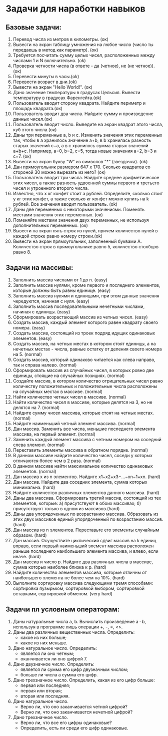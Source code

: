 # Задачи для наработки навыков
## Базовые задачи:
1. Перевод числа из метров в километры. (ок)
2. Вывести на экран таблицу умножения на любое число (число ты передаешь в метод как параметр). (ок)
3. Требуется посчитать сумму целых чисел, расположенных между числами 1 и N включительно. (ok)
4. Проверка четности числа (в ответе - да (четное), не (не четное)). (ок)
5. Перевести минуты в часы.(ok)
6. Перевести возраст в дни.(ok)
7. Вывести на экран "Hello World!". (ок)
8. Дано значение температуры в градусах Цельсия. Вывести температуру  в градусах Фаренгейта.(ok)
9. Пользователь вводит сторону квадрата. Найдите периметр и площадь квадрата.(ок)
10. Пользователь вводит два числа. Найдите сумму и произведение данных чисел.(ок)
11. Пользователь вводит число. Выведите на экран квадрат этого числа, куб этого числа.(ок)
12. Даны три переменные a, b и c. Изменить значения этих переменных так, чтобы в a хранилось значение a+b,
в b хранилась разность старых значений c−a, а в c хранилось сумма старых значений a+b+c.
Например, a=0, b=2, c=5, тогда новые значения a=2, b=3 и c=7. (ок)
13. Вывести на экран букву "W" из символов "*" (звездочка). (ok)
14. Дан прямоугольник размером 647 x 170. Сколько квадратов со стороной 30 можно вырезать из него? (ок)
15. Пользователь вводит три числа. Найдите среднее арифметическое этих чисел,
а также разность удвоенной суммы первого и третьего чисел и утроенного второго числа.
16. Известно, что x кг конфет стоит a рублей. Определите, сколько стоит y кг этих конфет,
а также сколько кг конфет можно купить на k рублей. Все значения вводит пользователь. (ok)
17. Даны две переменных с некоторыми значениями. Поменять местами значения этих переменных. (ок)
18. Поменяйте местами значения двух переменных, не используя дополнительных переменных. (ок)
19. Вывести на экран пять строк из нулей, причем количество нулей в каждой строке равно номеру строки.(ok)
20. Вывести на экран прямоугольник, заполненный буквами А. Количество строк в прямоугольнике равно 5, количество столбцов равно 8.

## Задачи на массивы:
1. Заполнить массив числами от 1 до n. (easy)
2. Заполнить массив нулями, кроме первого и последнего элементов, которые должны быть равны единице. (easy)
3. Заполнить массив нулями и единицами, при этом данные значения чередуются, начиная с нуля. (easy)
4. Заполнить массив последовательными нечетными числами, начиная с единицы. (easy)
5. Сформировать возрастающий массив из четных чисел. (easy)
6. Создать массив, каждый элемент которого равен квадрату своего номера. (easy)
7. Создать массив, состоящий из троек подряд идущих одинаковых элементов. (easy)
8. Создать массив, на четных местах в котором стоят единицы, а на нечетных местах - числа, равные остатку от деления своего номера на 5. (normal)
9. Создать массив, который одинаково читается как слева направо, так и справа налево. (normal)
10. Сформировать массив из случайных чисел, в которых ровно две единицы, стоящие на случайных позициях. (normal)
11. Создайте массив, в котором количество отрицательных чисел равно количеству положительных и положительные числа расположены на случайных местах в массиве. (normal)
12. Найти количество четных чисел в массиве. (normal)
13. Найти количество чисел в массиве, которые делятся на 3, но не делятся на 7. (normal)
14. Найдите сумму чисел массива, которые стоят на четных местах. (normal)
15. Найдите наименьший четный элемент массива. (normal)
16. Дан массив. Заменить все числа, меньшие последнего элемента массива, на первый элемент. (normal)
17. Заменить каждый элемент массива с четным номером на соседний слева элемент. (normal)
18. Переставить элементы массива в обратном порядке. (normal)
19. В данном массиве найдите количество чисел, соседи у которых отличаются более чем в 2 раза. (normal)
20. В данном массиве найти максимальное количество одинаковых элементов. (normal)
21. Дан массив x из n элементов. Найдите x1−x2+x3−…−xn−1+xn. (hard)
22. Дан массив. Найдите два соседних элемента, сумма которых минимальна. (hard)
23. Найдите количество различных элементов данного массива. (hard)
24. Даны два массива. Сформировать третий массив, состоящий из тех элементов, которые: а) присутствуют в обоих массивах; б) присутствуют только в одном из массивов.(hard)
25. Даны два упорядоченных по возрастанию массива. Образовать из этих двух массивов единый упорядоченный по возрастанию массив. (hard)
26. Дан массив из n элементов. Переставьте его элементы случайным образом. (hard)
27. Дан массив. Осуществите циклический сдвиг массив на k единиц вправо, если первый наименьший элемент массива расположен раньше последнего наибольшего элемента массива, и влево, если иначе. (hard)
28. Дан массив и число p. Найдите два различных числа в массиве, сумма которых наиболее близка к p. (hard)
29. Найдите количество элементов массива, которые отличны от наибольшего элемента не более чем на 10%. (hard)
30. Выполните сортировку массива следующими тремя способами: сортировка пузырьком, сортировкой выбором, сортировкой вставками, сортировкой обменом. (very hard)


## Задачи пл условным операторам:
1. Даны натуральные числа а, b. Вычислить произведение a · b,
используя в программе лишь операции +, -, =, <>.
2. Даны два различных вещественных числа. Определить:
    - какое из них больше;
    - какое из них меньше.
3. Дано натуральное число. Определить:
    - является ли оно четным;
    - оканчивается ли оно цифрой 7.
4. Дано двузначное число. Определить:
    - является ли сумма его цифр двузначным числом;
    - больше ли числа а сумма его цифр.
5. Дано трехзначное число. Определить, какая из его цифр больше:
    - первая или последняя;
    - первая или вторая;
    - вторая или последняя.
6. Дано натуральное число.
    - Верно ли, что оно заканчивается четной цифрой?
    - Верно ли, что оно заканчивается нечетной цифрой?
7. Дано трехзначное число.
    - Верно ли, что все его цифры одинаковые?
    - Определить, есть ли среди его цифр одинаковые.
